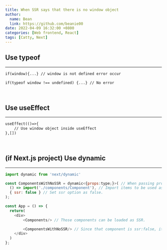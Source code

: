 ```yaml
---
title: When SSR says that there is no window object
author:
  name: Bean
  link: https://github.com/beanie00
date: 2022-04-09 16:32:00 +0800
categories: [Web frontend, React]
tags: [Catty, Next]
---
```


## Use typeof
---
```html
if(window){...} // window is not defined error occur

if(typeof window !== undefined) {...} // No error
```

&nbsp;
## Use useEffect
---
```html
useEffect(()=>{
	// Use window object inside useEffect
},[])
```

&nbsp;
## (if Next.js project) Use dynamic
---
```javascript
import dynamic from 'next/dynamic'

const ComponentsWithNoSSR = dynamic<{props:type;}>( // When passing props in typescript, an interface is defined.
  () => import('./components/Component'), // Import items to be used as components.
  { ssr: false } // Set ssr option as false.
);

const App = () => {
  return(
    <div>
    	<Components/> // Those components can be loaded as SSR.

    	<ComponentsWithNoSSR/> // Since that component is ssr:false, it doesn't do server-side rendering.
    </div>
  )
};
```